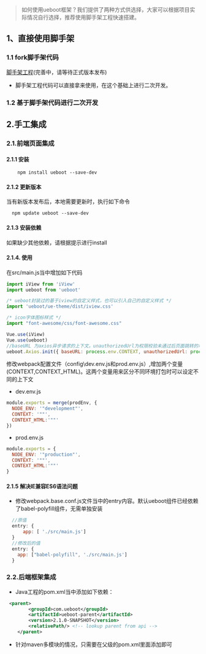 
> 如何使用ueboot框架？我们提供了两种方式供选择，大家可以根据项目实际情况自行选择，推荐使用脚手架工程快速搭建。

## 1、直接使用脚手架
### 1.1 fork脚手架代码

[脚手架工程](https://gitee.com/ueboot/ueboot-quick-dev-demo.git)(完善中，请等待正式版本发布)

- 脚手架工程代码可以直接拿来使用，在这个基础上进行二次开发。

### 1.2 基于脚手架代码进行二次开发

## 2.手工集成
### 2.1.前端页面集成
#### 2.1.1 安装

```shell
    npm install ueboot --save-dev
```
#### 2.1.2 更新版本
  当有新版本发布后，本地需要更新时，执行如下命令
  ```shell
    npm update ueboot --save-dev
  ```
#### 2.1.3 安装依赖
 如果缺少其他依赖，请根据提示进行install
 
#### 2.1.4. 使用
在src/main.js当中增加如下代码
```javascript
import iView from 'iView'
import ueboot from 'ueboot'

/* ueboot封装过的基于iview的自定义样式，也可以引入自己的自定义样式 */
import 'ueboot/ue-theme/dist/iview.css'

/* icon字体图标样式 */
import "font-awesome/css/font-awesome.css"

Vue.use(iView)
Vue.use(ueboot)
//baseURL 为axios异步请求的上下文。unauthorizedUrl为权限校验未通过后页面跳转的地址
ueboot.Axios.init({ baseURL: process.env.CONTEXT, unauthorizedUrl: process.env.CONTEXT_HTML + '/#/login' })

```

修改webpack配置文件（config\dev.env.js和prod.env.js）,增加两个变量(CONTEXT,CONTEXT_HTML)。这两个变量用来区分不同环境打包时可以设定不同的上下文
- dev.env.js

```javascript
module.exports = merge(prodEnv, {
  NODE_ENV: '"development"',
  CONTEXT: '""',
  CONTEXT_HTML:'""'
})

```

- prod.env.js

```javascript
module.exports = {
  NODE_ENV: '"production"',
  CONTEXT: '""',
  CONTEXT_HTML:'""'
}


```

#### 2.1.5 解决IE兼容ES6语法问题
- 修改webpack.base.conf.js文件当中的entry内容。默认ueboot组件已经依赖了babel-polyfill组件，无需单独安装
```javascript
  //原值
  entry: {
      app: [ './src/main.js']
  }
  //修改后的值
  entry: {
    app: ["babel-polyfill", './src/main.js']
  }
```
### 2.2.后端框架集成

- Java工程的pom.xml当中添加如下依赖：
```xml
 <parent>
        <groupId>com.ueboot</groupId>
        <artifactId>ueboot-parent</artifactId>
        <version>2.1.0-SNAPSHOT</version>
        <relativePath/> <!-- lookup parent from api -->
    </parent>
```
- 针对maven多模块的情况，只需要在父级的pom.xml里面添加即可
